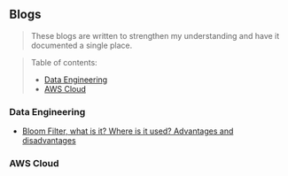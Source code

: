 ## Blogs
> These blogs are written to strengthen my understanding and have it documented a single place.

>Table of contents: 
> - [Data Engineering](#data-engineering)
> - [AWS Cloud](#aws-cloud)


### Data Engineering

- [Bloom Filter, what is it? Where is it used? Advantages and disadvantages](/blogs/general/bloom_filter.md)

### AWS Cloud